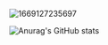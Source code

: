 ![1669127235697](https://user-images.githubusercontent.com/3909046/205880179-af74ab1a-916f-4bf2-b777-3811ca9c5998.jpeg)

![Anurag's GitHub stats](https://github-readme-stats.vercel.app/api?username=markteekman&theme=aura&show=reviews,prs_merged&show_icons=true)
